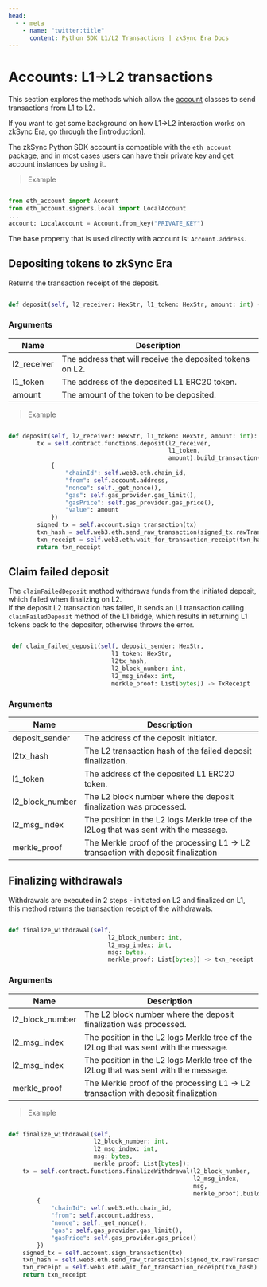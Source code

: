 ```yaml
---
head:
  - - meta
    - name: "twitter:title"
      content: Python SDK L1/L2 Transactions | zkSync Era Docs
---
```


# Accounts: L1->L2 transactions

This section explores the methods which allow the [account](./accounts.md) classes to send transactions from L1 to L2.

If you want to get some background on how L1->L2 interaction works on zkSync Era, go through the [introduction].

The zkSync Python SDK account is compatible with the `eth_account` package, and in most cases users can have their private key and get account instances by using it.

> Example

```python

from eth_account import Account
from eth_account.signers.local import LocalAccount
...
account: LocalAccount = Account.from_key("PRIVATE_KEY")

```

The base property that is used directly with account is: `Account.address`.

## Depositing tokens to zkSync Era

Returns the transaction receipt of the deposit.

```py

def deposit(self, l2_receiver: HexStr, l1_token: HexStr, amount: int) -> txn_receipt

```

### Arguments

| Name        | Description                                               |
| ----------- | --------------------------------------------------------- |
| l2_receiver | The address that will receive the deposited tokens on L2. |
| l1_token    | The address of the deposited L1 ERC20 token.              |
| amount      | The amount of the token to be deposited.                  |

> Example

```py

def deposit(self, l2_receiver: HexStr, l1_token: HexStr, amount: int):
        tx = self.contract.functions.deposit(l2_receiver,
                                             l1_token,
                                             amount).build_transaction(
            {
                "chainId": self.web3.eth.chain_id,
                "from": self.account.address,
                "nonce": self._get_nonce(),
                "gas": self.gas_provider.gas_limit(),
                "gasPrice": self.gas_provider.gas_price(),
                "value": amount
            })
        signed_tx = self.account.sign_transaction(tx)
        txn_hash = self.web3.eth.send_raw_transaction(signed_tx.rawTransaction)
        txn_receipt = self.web3.eth.wait_for_transaction_receipt(txn_hash)
        return txn_receipt

```

## Claim failed deposit

The `claimFailedDeposit` method withdraws funds from the initiated deposit, which failed when finalizing on L2.  
If the deposit L2 transaction has failed, it sends an L1 transaction calling `claimFailedDeposit` method of the L1 bridge, which results in returning L1 tokens back to the depositor, otherwise throws the error.

```py

 def claim_failed_deposit(self, deposit_sender: HexStr,
                             l1_token: HexStr,
                             l2tx_hash,
                             l2_block_number: int,
                             l2_msg_index: int,
                             merkle_proof: List[bytes]) -> TxReceipt

```

### Arguments

| Name            | Description                                                                          |
| --------------- | ------------------------------------------------------------------------------------ |
| deposit_sender  | The address of the deposit initiator.                                                |
| l2tx_hash       | The L2 transaction hash of the failed deposit finalization.                          |
| l1_token        | The address of the deposited L1 ERC20 token.                                         |
| l2_block_number | The L2 block number where the deposit finalization was processed.                    |
| l2_msg_index    | The position in the L2 logs Merkle tree of the l2Log that was sent with the message. |
| merkle_proof    | The Merkle proof of the processing L1 -> L2 transaction with deposit finalization    |

## Finalizing withdrawals

Withdrawals are executed in 2 steps - initiated on L2 and finalized on L1, this method returns the transaction receipt of the withdrawals.

```py

def finalize_withdrawal(self,
                            l2_block_number: int,
                            l2_msg_index: int,
                            msg: bytes,
                            merkle_proof: List[bytes]) -> txn_receipt

```

### Arguments

| Name            | Description                                                                          |
| --------------- | ------------------------------------------------------------------------------------ |
| l2_block_number | The L2 block number where the deposit finalization was processed.                    |
| l2_msg_index    | The position in the L2 logs Merkle tree of the l2Log that was sent with the message. |
| l2_msg_index    | The position in the L2 logs Merkle tree of the l2Log that was sent with the message. |
| merkle_proof    | The Merkle proof of the processing L1 -> L2 transaction with deposit finalization    |

> Example

```py

def finalize_withdrawal(self,
                        l2_block_number: int,
                        l2_msg_index: int,
                        msg: bytes,
                        merkle_proof: List[bytes]):
    tx = self.contract.functions.finalizeWithdrawal(l2_block_number,
                                                    l2_msg_index,
                                                    msg,
                                                    merkle_proof).build_transaction(
        {
            "chainId": self.web3.eth.chain_id,
            "from": self.account.address,
            "nonce": self._get_nonce(),
            "gas": self.gas_provider.gas_limit(),
            "gasPrice": self.gas_provider.gas_price()
        })
    signed_tx = self.account.sign_transaction(tx)
    txn_hash = self.web3.eth.send_raw_transaction(signed_tx.rawTransaction)
    txn_receipt = self.web3.eth.wait_for_transaction_receipt(txn_hash)
    return txn_receipt

```
